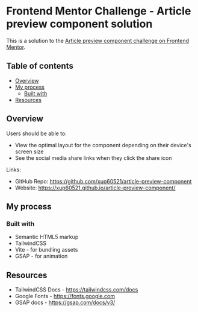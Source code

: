 # Frontend Mentor Challenge - Article preview component solution

This is a solution to the [Article preview component challenge on Frontend Mentor](https://www.frontendmentor.io/challenges/article-preview-component-dYBN_pYFT). 

## Table of contents

- [Overview](#overview)
- [My process](#my-process)
  - [Built with](#built-with)
- [Resources](#resources)


## Overview

Users should be able to:

- View the optimal layout for the component depending on their device's screen size
- See the social media share links when they click the share icon

Links:

- GitHub Repo: <https://github.com/xup60521/article-preview-component>
- Website: <https://xup60521.github.io/article-preview-component/>

## My process

### Built with

- Semantic HTML5 markup
- TailwindCSS
- Vite - for bundling assets
- GSAP - for animation

## Resources

- TailwindCSS Docs - https://tailwindcss.com/docs
- Google Fonts - https://fonts.google.com
- GSAP docs - https://gsap.com/docs/v3/